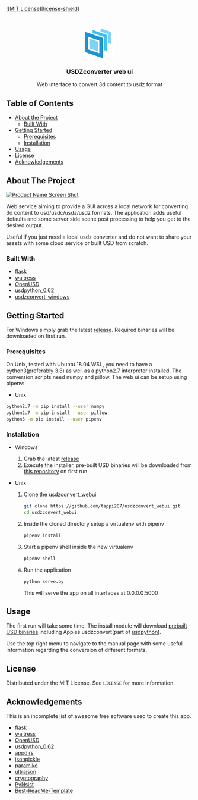 <!-- PROJECT SHIELDS -->
<!--
*** I'm using markdown "reference style" links for readability.
*** Reference links are enclosed in brackets [ ] instead of parentheses ( ).
*** See the bottom of this document for the declaration of the reference variables
*** for contributors-url, forks-url, etc. This is an optional, concise syntax you may use.
*** https://www.markdownguide.org/basic-syntax/#reference-style-links
-->
[![MIT License][license-shield]][license-url]

<!-- PROJECT LOGO -->
<br />
<p align="center">
  <a href="https://github.com/tappi287/usdzconvert_webui">
    <img src="usdz_webui/static/img/USD_Logo.png" alt="Logo" width="80" height="80">
  </a>

  <h3 align="center">USDZconverter web ui</h3>

  <p align="center">
    Web interface to convert 3d content to usdz format
    <br />
  </p>
</p>



<!-- TABLE OF CONTENTS -->
## Table of Contents

* [About the Project](#about-the-project)
  * [Built With](#built-with)
* [Getting Started](#getting-started)
  * [Prerequisites](#prerequisites)
  * [Installation](#installation)
* [Usage](#usage)
* [License](#license)
* [Acknowledgements](#acknowledgements)



<!-- ABOUT THE PROJECT -->
## About The Project

[![Product Name Screen Shot][product-screenshot]](https://github.com/tappi287/usdzconvert_webui)

Web service aiming to provide a GUI across a local network for converting 3d content to usd/usdc/usda/usdz formats. The application adds useful defaults and some server side scene post processing to help you get to the desired output.

Useful if you just need a local usdz converter and do not want to share your assets with some cloud service or built USD from scratch.


### Built With

* [flask](https://palletsprojects.com/p/flask/)
* [waitress](https://docs.pylonsproject.org/projects/waitress/en/stable/)
* [OpenUSD](https://graphics.pixar.com/usd/)
* [usdpython_0.62](https://developer.apple.com/augmented-reality/quick-look/)
* [usdzconvert_windows](https://github.com/tappi287/usdzconvert_windows)



<!-- GETTING STARTED -->
## Getting Started

For Windows simply grab the latest [release](https://github.com/tappi287/usdzconvert_webui/releases). Required binaries will be downloaded on first run.

### Prerequisites

On Unix, tested with Ubuntu 18.04 WSL, you need to have a python3(preferably 3.8) as well as a python2.7 interpreter installed. The conversion scripts need numpy and pillow. The web ui can be setup using pipenv:
* Unix
```sh
python2.7 -m pip install --user numpy
python2.7 -m pip install --user pillow
python3 -m pip install --user pipenv
```

### Installation
* Windows
    1. Grab the latest [release](https://github.com/tappi287/usdzconvert_webui/releases)
    2. Execute the installer, pre-built USD binaries will be downloaded from [this repository](https://github.com/tappi287/usdzconvert_windows) on first run

* Unix
    1. Clone the usdzconvert_webui
        ```sh
        git clone https://github.com/tappi287/usdzconvert_webui.git
        cd usdzconvert_webui
        ```
    2. Inside the cloned directory setup a virtualenv with pipenv
        ```sh
        pipenv install
        ```
    3. Start a pipenv shell inside the new virtualenv
        ```sh
        pipenv shell
        ```
    4. Run the application
        ```sh
        python serve.py
        ```
        This will serve the app on all interfaces at 0.0.0.0:5000

<!-- USAGE EXAMPLES -->
## Usage
The first run will take some time. The install module will download [prebuilt USD binaries](https://github.com/tappi287/usdzconvert_windows) including Apples usdzconvert(part of [usdpython](https://developer.apple.com/download/more/?=USDPython)).

Use the top right menu to navigate to the manual page with some useful information regarding the conversion of different formats.


<!-- LICENSE -->
## License
Distributed under the MIT License. See `LICENSE` for more information.


<!-- ACKNOWLEDGEMENTS -->
## Acknowledgements
This is an incomplete list of awesome free software used to create this app.
* [flask](https://palletsprojects.com/p/flask/)
* [waitress](https://docs.pylonsproject.org/projects/waitress/en/stable/)
* [OpenUSD](https://graphics.pixar.com/usd/)
* [usdpython_0.62](https://developer.apple.com/augmented-reality/quick-look/)
* [appdirs](https://github.com/ActiveState/appdirs)
* [jsonpickle](https://github.com/eoghanmurray/jsonpickle_prev)
* [paramiko](https://github.com/paramiko/paramiko)
* [ultrajson](https://github.com/esnme/ultrajson)
* [cryptography](https://github.com/pyca/cryptography)
* [PyNsist](https://pynsist.readthedocs.io/en/latest/)
* [Best-ReadMe-Template](https://github.com/tappi287/Best-README-Template)


<!-- MARKDOWN LINKS & IMAGES -->
<!-- https://www.markdownguide.org/basic-syntax/#reference-style-links -->
[license-url]: https://github.com/tappi287/usdzconvert_webui/blob/master/LICENSE
[product-screenshot]: usdz_webui/static/img/screenshot.png
